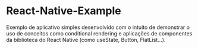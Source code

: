 # React-Native-Example
Exemplo de aplicativo simples desenvolvido com o intuito de demonstrar o uso de conceitos como conditional rendering e aplicações de componentes da biblioteca do React Native (como useState, Button, FlatList...).
